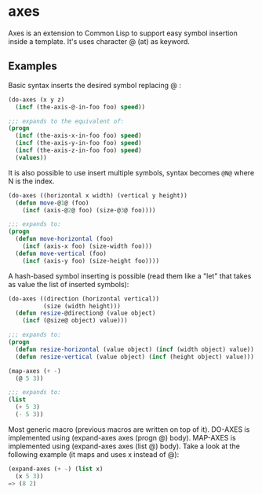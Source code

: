 # axes
Axes is an extension to Common Lisp to support easy symbol insertion inside
a template. It's uses character @ (at) as keyword.

## Examples
Basic syntax inserts the desired symbol replacing @ :
```lisp
(do-axes (x y z)
  (incf (the-axis-@-in-foo foo) speed))

;;; expands to the equivalent of:
(progn
  (incf (the-axis-x-in-foo foo) speed)
  (incf (the-axis-y-in-foo foo) speed)
  (incf (the-axis-z-in-foo foo) speed)
  (values))
```

It is also possible to use insert multiple symbols, syntax becomes `@N@` where N
is the index.
```lisp
(do-axes ((horizontal x width) (vertical y height))
  (defun move-@1@ (foo)
    (incf (axis-@2@ foo) (size-@3@ foo))))

;;; expands to:
(progn
  (defun move-horizontal (foo)
    (incf (axis-x foo) (size-width foo)))
  (defun move-vertical (foo)
    (incf (axis-y foo) (size-height foo))))
```

A hash-based symbol inserting is possible (read them like a "let" that takes
as value the list of inserted symbols):
```lisp
(do-axes ((direction (horizontal vertical))
          (size (width height)))
  (defun resize-@direction@ (value object)
    (incf (@size@ object) value)))

;;; expands to:
(progn
  (defun resize-horizontal (value object) (incf (width object) value))
  (defun resize-vertical (value object) (incf (height object) value)))
```

```lisp
(map-axes (+ -)
  (@ 5 3))

;;; expands to:
(list
  (+ 5 3)
  (- 5 3))
```

Most generic macro (previous macros are written on top of it).
DO-AXES is implemented using (expand-axes axes (progn @) body).
MAP-AXES is implemented using (expand-axes axes (list @) body).
Take a look at the following example (it maps and uses x instead of @):
```lisp
(expand-axes (+ -) (list x)
  (x 5 3))
=> (8 2)
```

